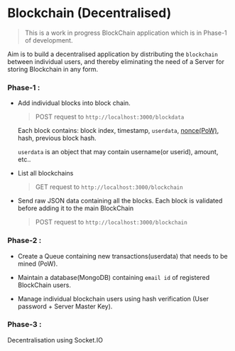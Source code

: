 # Blockchain (Decentralised)


> This is a work in progress BlockChain application which is in Phase-1 of development.

Aim is to build a decentralised application by distributing the `blockchain` between individual users, and thereby eliminating the need of a Server for storing Blockchain in any form.


### Phase-1 : 

- Add individual blocks into block chain.

	> POST request to `http://localhost:3000/blockdata`

	Each block contains: block index, timestamp, `userdata`, [nonce(PoW)](https://www.bitcoinmining.com/what-is-proof-of-work), hash, previous block hash.

	`userdata` is an object that may contain username(or userid), amount, etc..

- List all blockchains

	> GET request to `http://localhost:3000/blockchain`

- Send raw JSON data containing all the blocks. Each block is validated before adding it to the main BlockChain

	> POST request to `http://localhost:3000/blockchain`


### Phase-2 : 

- Create a Queue containing new transactions(userdata) that needs to be mined (PoW).

- Maintain a database(MongoDB) containing `email id` of registered BlockChain users.

- Manage individual blockchain users using hash verification (User password + Server Master Key).


### Phase-3 :

Decentralisation using Socket.IO


